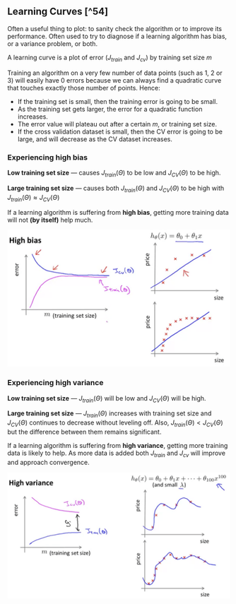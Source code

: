 ## Learning Curves [^54]

Often a useful thing to plot: to sanity check the algorithm or to improve its performance.  Often used to try to diagnose if a learning algorithm has bias, or a variance problem, or both.

A learning curve is a plot of error ($J_{train}$ and $J_{cv}$) by training set size $m$

Training an algorithm on a very few number of data points (such as 1, 2 or 3) will easily have 0 errors because we can always find a quadratic curve that touches exactly those number of points. Hence:

* If the training set is small, then the training error is going to be small.
* As the training set gets larger, the error for a quadratic function increases.
* The error value will plateau out after a certain $m$, or training set size.
* If the cross validation dataset is small, then the CV error is going to be large, and will decrease as the CV dataset increases.

### Experiencing high bias

**Low training set size** — causes $J_{train}(\Theta)$ to be low and $J_{CV}(\Theta)$ to be high.

**Large training set size** — causes both $J_{train}(\Theta)$ and $J_{CV}(\Theta)$ to be high with $J_{train}(\Theta) \approx J_{CV}(\Theta)$

If a learning algorithm is suffering from **high bias**, getting more training data will not **(by itself)** help much.

![](06-learning-curves.assets/image-20210507091620692.png)

### Experiencing high variance

**Low training set size** — $J_{train}(\Theta)$ will be low and $J_{CV}(\Theta)$ will be high.

**Large training set size** — $J_{train}(\Theta)$ increases with training set size and $J_{CV}(\Theta)$ continues to decrease without leveling off. Also, $J_{train}(\Theta) < J_{CV}(\Theta)$ but the difference between them remains significant.

If a learning algorithm is suffering from **high variance**, getting more training data is likely to help.  As more data is added both $J_{train}$ and $J_{cv}$ will improve and approach convergence.

![](06-learning-curves.assets/image-20210507092018363.png)
